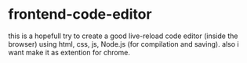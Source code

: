 # frontend-code-editor
this is a hopefull try to create a good live-reload code editor (inside the browser) using html, css, js, Node.js (for compilation and saving). also i want make it as extention for chrome.
